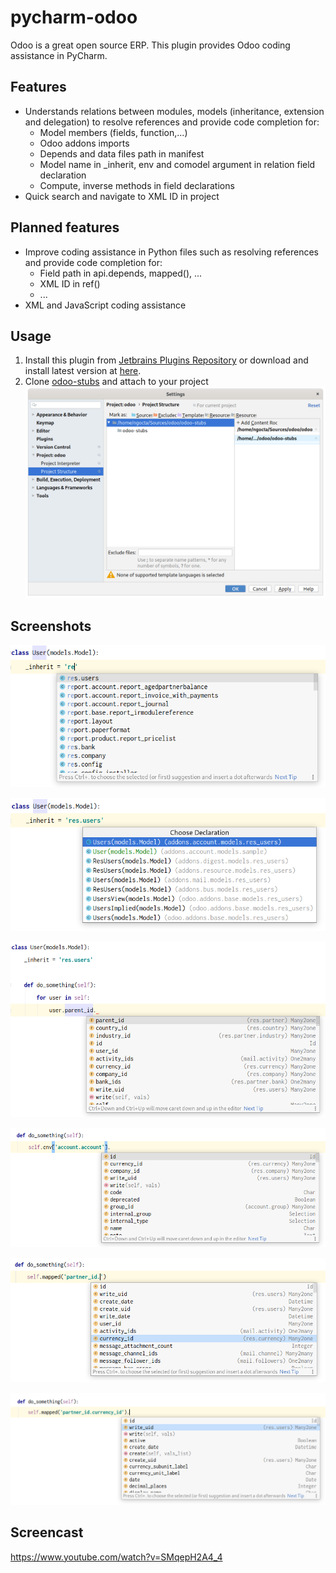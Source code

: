 # pycharm-odoo
Odoo is a great open source ERP. This plugin provides Odoo coding assistance in PyCharm.

## Features
* Understands relations between modules, models (inheritance, extension and delegation) to resolve references and provide code completion for:
    * Model members (fields, function,...)
    * Odoo addons imports
    * Depends and data files path in manifest
    * Model name in _inherit, env and comodel argument in relation field declaration
    * Compute, inverse methods in field declarations
* Quick search and navigate to XML ID in project

## Planned features
* Improve coding assistance in Python files such as resolving references and provide code completion for:
    * Field path in api.depends, mapped(), ...
    * XML ID in ref()
    * ...
* XML and JavaScript coding assistance

## Usage
1. Install this plugin from [Jetbrains Plugins Repository](https://plugins.jetbrains.com/plugin/13499-pycharm-odoo/)
or download and install latest version at [here](https://github.com/trinhanhngoc/pycharm-odoo/releases).
2. Clone [odoo-stubs](https://github.com/trinhanhngoc/odoo-stubs) and attach to your project
![](images/odoo-stubs.png)

## Screenshots
![Model name completion](images/model-name-completion.png)

![Go to model declaration](images/go-to-model-declaration.png)

![Model member completion](images/model-member-completion-1.png)

![Model member completion](images/model-member-completion-2.png)

![Field path completion](images/field-path-completion.png)

![Model member completion](images/model-member-completion-3.png)

## Screencast
https://www.youtube.com/watch?v=SMqepH2A4_4